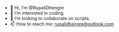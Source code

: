 - 👋 Hi, I’m @RupaliDhengre
- 👀 I’m interested in coding. 
- 💞️ I’m looking to collaborate on scripts. 
- 📫 How to reach me: rupalidhengre@outlook.com

<!---
RupaliDhengre/RupaliDhengre is a ✨ special ✨ repository because its `README.md` (this file) appears on your GitHub profile.
You can click the Preview link to take a look at your changes.
--->
